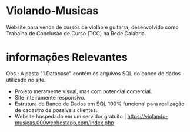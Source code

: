 # Violando-Musicas

Website para venda de cursos de violão e guitarra, desenvolvido como Trabalho de Conclusão de Curso (TCC) na Rede Calábria. 

# informações Relevantes

Obs.: A pasta "1.Database" contém os arquivos SQL do banco de dados utilizado no site.

- Projeto meramente visual, mas com potencial comercial.
- Site inteiramente responsivo.
- Estrutura de Banco de Dados em SQL 100% funcional para realização de cadastro de possíveis clientes.
- Website hospedado em um servidor gratuito | https://violando-musicas.000webhostapp.com/index.php

